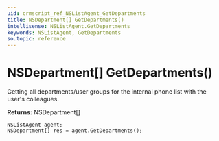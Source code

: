 ```yaml
---
uid: crmscript_ref_NSListAgent_GetDepartments
title: NSDepartment[] GetDepartments()
intellisense: NSListAgent.GetDepartments
keywords: NSListAgent, GetDepartments
so.topic: reference
---
```


# NSDepartment[] GetDepartments()

Getting all departments/user groups for the internal phone list with the user's colleagues.

**Returns:** NSDepartment[]

```crmscript
NSListAgent agent;
NSDepartment[] res = agent.GetDepartments();
```

